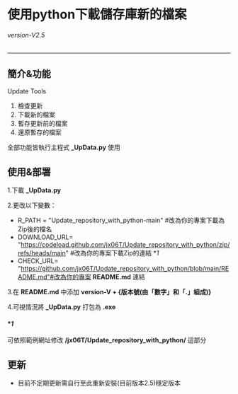 # 使用python下載儲存庫新的檔案
###### *version-V2.5* 
---
## 簡介&功能
Update Tools

1. 檢查更新
2. 下載新的檔案
3. 暫存更新前的檔案
4. 還原暫存的檔案

全部功能皆執行主程式 **_UpData.py** 使用 

## 使用&部署
1.下載 **_UpData.py**

2.更改以下變數：
- R_PATH = "Update_repository_with_python-main" #改為你的專案下載為Zip後的檔名
- DOWNLOAD_URL= "https://codeload.github.com/jx06T/Update_repository_with_python/zip/refs/heads/main" #改為你的專案下載Zip的連結 **1*
- CHECK_URL= "https://github.com/jx06T/Update_repository_with_python/blob/main/README.md"#改為你的專案 **README.md** 連結

3.在 **README.md** 中添加 **version-V + {版本號(由「數字」和「.」組成)}**

4.可視情況將 **_UpData.py** 打包為 **.exe**
#### **1*
可依照範例網址修改 **/jx06T/Update_repository_with_python/** 這部分
## 更新
- 目前不定期更新需自行至此重新安裝(目前版本2.5)穩定版本
